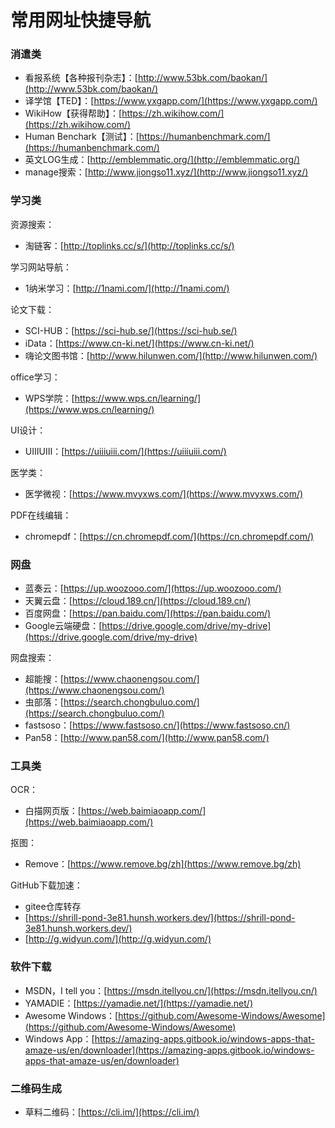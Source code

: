 # 常用网址快捷导航 

### 消遣类

- 看报系统【各种报刊杂志】：[http://www.53bk.com/baokan/](http://www.53bk.com/baokan/)
- 译学馆【TED】：[https://www.yxgapp.com/](https://www.yxgapp.com/)
- WikiHow【获得帮助】：[https://zh.wikihow.com/](https://zh.wikihow.com/)
- Human Benchark【测试】：[https://humanbenchmark.com/](https://humanbenchmark.com/)
- 英文LOG生成：[http://emblemmatic.org/](http://emblemmatic.org/)
- manage搜索：[http://www.jiongso11.xyz/](http://www.jiongso11.xyz/)

### 学习类

资源搜索：

- 淘链客：[http://toplinks.cc/s/](http://toplinks.cc/s/)

学习网站导航：

- 1纳米学习：[http://1nami.com/](http://1nami.com/)

论文下载：

- SCI-HUB：[https://sci-hub.se/](https://sci-hub.se/)
- iData：[https://www.cn-ki.net/](https://www.cn-ki.net/)
- 嗨论文图书馆：[http://www.hilunwen.com/](http://www.hilunwen.com/)

office学习：

- WPS学院：[https://www.wps.cn/learning/](https://www.wps.cn/learning/)

UI设计：

- UIIIUIII：[https://uiiiuiii.com/](https://uiiiuiii.com/)

医学类：

- 医学微视：[https://www.mvyxws.com/](https://www.mvyxws.com/)

PDF在线编辑：

- chromepdf：[https://cn.chromepdf.com/](https://cn.chromepdf.com/)

### 网盘

- 蓝奏云：[https://up.woozooo.com/](https://up.woozooo.com/)
- 天翼云盘：[https://cloud.189.cn/](https://cloud.189.cn/)
- 百度网盘：[https://pan.baidu.com/](https://pan.baidu.com/)
- Google云端硬盘：[https://drive.google.com/drive/my-drive](https://drive.google.com/drive/my-drive)

网盘搜索：

- 超能搜：[https://www.chaonengsou.com/](https://www.chaonengsou.com/)
- 虫部落：[https://search.chongbuluo.com/](https://search.chongbuluo.com/)
- fastsoso：[https://www.fastsoso.cn/](https://www.fastsoso.cn/)
- Pan58：[http://www.pan58.com/](http://www.pan58.com/)

### 工具类

OCR：

- 白描网页版：[https://web.baimiaoapp.com/](https://web.baimiaoapp.com/)

抠图：

- Remove：[https://www.remove.bg/zh](https://www.remove.bg/zh)

GitHub下载加速：

- gitee仓库转存
- [https://shrill-pond-3e81.hunsh.workers.dev/](https://shrill-pond-3e81.hunsh.workers.dev/)
- [http://g.widyun.com/](http://g.widyun.com/)

### 软件下载

- MSDN，I tell you：[https://msdn.itellyou.cn/](https://msdn.itellyou.cn/)
- YAMADIE：[https://yamadie.net/](https://yamadie.net/)
- Awesome Windows：[https://github.com/Awesome-Windows/Awesome](https://github.com/Awesome-Windows/Awesome)
- Windows App：[https://amazing-apps.gitbook.io/windows-apps-that-amaze-us/en/downloader](https://amazing-apps.gitbook.io/windows-apps-that-amaze-us/en/downloader)

### 二维码生成

- 草料二维码：[https://cli.im/](https://cli.im/)